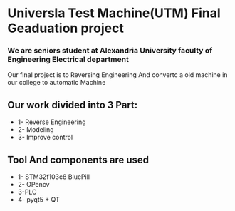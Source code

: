 # Universla Test Machine(UTM) Final Geaduation project 
### We are seniors student at Alexandria University faculty of Engineering Electrical department
Our final project is to Reversing Engineering And convertc a old machine in our college to automatic Machine


## Our work divided into 3 Part:
* 1- Reverse Engineering
* 2- Modeling
* 3- Improve control


## Tool And components are used
* 1- STM32f103c8 BluePill
* 2- OPencv
* 3-PLC
* 4- pyqt5 + QT
